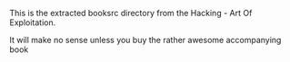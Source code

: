This is the extracted booksrc directory from the Hacking - Art Of Exploitation.

It will make no sense unless you buy the rather awesome accompanying book
